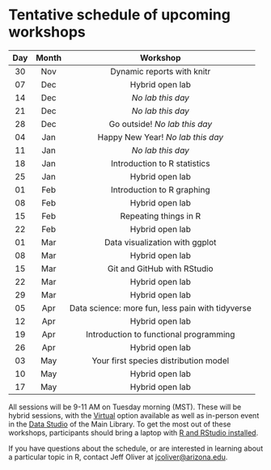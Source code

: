 # Tentative schedule of upcoming workshops

| Day | Month | Workshop                           |
|:---:|:-----:|:----------------------------------:|
| 30  | Nov   | Dynamic reports with knitr         |
| 07  | Dec   | Hybrid open lab                    |
| 14  | Dec   | _No lab this day_                  |
| 21  | Dec   | _No lab this day_                  |
| 28  | Dec   | Go outside!  _No lab this day_     |
| 04  | Jan   | Happy New Year! _No lab this day_  |
| 11  | Jan   | _No lab this day_                  |
| 18  | Jan   | Introduction to R statistics       |
| 25  | Jan   | Hybrid open lab                    |
| 01  | Feb   | Introduction to R graphing         |
| 08  | Feb   | Hybrid open lab                    |
| 15  | Feb   | Repeating things in R              |
| 22  | Feb   | Hybrid open lab                    |
| 01  | Mar   | Data visualization with ggplot     |
| 08  | Mar   | Hybrid open lab                    |
| 15  | Mar   | Git and GitHub with RStudio        |
| 22  | Mar   | Hybrid open lab                    |
| 29  | Mar   | Hybrid open lab                    |
| 05  | Apr   | Data science: more fun, less pain with tidyverse |
| 12  | Apr   | Hybrid open lab                    |
| 19  | Apr   | Introduction to functional programming |
| 26  | Apr   | Hybrid open lab                    |
| 03  | May   | Your first species distribution model |
| 10  | May   | Hybrid open lab                    |
| 17  | May   | Hybrid open lab                    |

All sessions will be 9-11 AM on Tuesday morning (MST). These will be hybrid 
sessions, with the [Virtual](contingency.md) option available as well as 
in-person event in the [Data Studio](https://new.library.arizona.edu/visit/spaces/data-studio) 
of the Main Library. To get the most out of these workshops, participants 
should bring a laptop with [R and RStudio installed](https://jcoliver.github.io/learn-r/000-setup-instructions.html).

If you have questions about the schedule, or are interested in learning about a 
particular topic in R, contact Jeff Oliver at [jcoliver@arizona.edu](mailto:jcoliver@arizona.edu?subject=R%20workshop%20inquiry).
